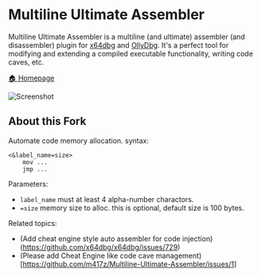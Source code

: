 # Multiline Ultimate Assembler

Multiline Ultimate Assembler is a multiline (and ultimate) assembler (and
disassembler) plugin for [x64dbg](https://x64dbg.com/) and
[OllyDbg](http://www.ollydbg.de/). It's a perfect tool for modifying and
extending a compiled executable functionality, writing code caves, etc.

[🏠 Homepage](https://ramensoftware.com/multimate-assembler)

![Screenshot](screenshot.png)


## About this Fork

Automate code memory allocation. syntax:

````
<&label_name=size>
	mov ...
	jmp ...
````

Parameters:

* `label_name` must at least 4 alpha-number charactors.
* `=size` memory size to alloc. this is optional, default size is 100 bytes.


Related topics:

* (Add cheat engine style auto assembler for code injection)(https://github.com/x64dbg/x64dbg/issues/729)
* (Please add Cheat Engine like code cave management)[https://github.com/m417z/Multiline-Ultimate-Assembler/issues/1]